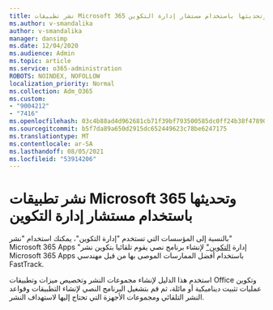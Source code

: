 ```yaml
---
title: نشر تطبيقات Microsoft 365 وتحديثها باستخدام مستشار إدارة التكوين
ms.author: v-smandalika
author: v-smandalika
manager: dansimp
ms.date: 12/04/2020
ms.audience: Admin
ms.topic: article
ms.service: o365-administration
ROBOTS: NOINDEX, NOFOLLOW
localization_priority: Normal
ms.collection: Adm_O365
ms.custom:
- "9004212"
- "7416"
ms.openlocfilehash: 03c4b88ad4d962681cb71f39bf793500585dc0ff24b38f47890547781fc25f80
ms.sourcegitcommit: b5f7da89a650d2915dc652449623c78be6247175
ms.translationtype: MT
ms.contentlocale: ar-SA
ms.lasthandoff: 08/05/2021
ms.locfileid: "53914206"
---
```

# <a name="deploy-and-update-microsoft-365-apps-with-configuration-manager-advisor"></a>نشر تطبيقات Microsoft 365 وتحديثها باستخدام مستشار إدارة التكوين

بالنسبة إلى المؤسسات التي تستخدم "إدارة التكوين"، يمكنك استخدام "نشر" Microsoft 365 Apps "إدارة [التكوين"](https://go.microsoft.com/fwlink/?linkid=2146549) لإنشاء برنامج نصي يقوم تلقائيا بتكوين نشر Microsoft 365 Apps باستخدام أفضل الممارسات الموصى بها من قبل مهندسي FastTrack.

استخدم هذا الدليل لإنشاء مجموعات النشر وتخصيص ميزات وتطبيقات Office وتكوين عمليات تثبيت ديناميكية أو مائلة، ثم قم بتشغيل البرنامج النصي لإنشاء التطبيقات وقواعد النشر التلقائي ومجموعات الأجهزة التي تحتاج إليها لاستهداف النشر.
